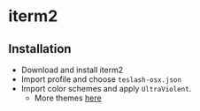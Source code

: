 # iterm2

## Installation
- Download and install iterm2
- Import profile and choose `teslash-osx.json`
- Import color schemes and apply `UltraViolent`.
    - More themes [here](https://iterm2colorschemes.com/)